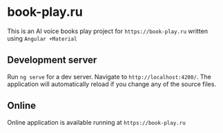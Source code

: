 # book-play.ru

This is an AI voice books play project for `https://book-play.ru` written using `Angular +Material`

## Development server

Run `ng serve` for a dev server. Navigate to `http://localhost:4200/`. The application will automatically reload if you
change any of the source files.

## Online

Online application is available running at `https://book-play.ru`
